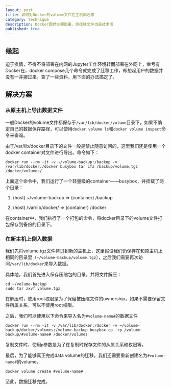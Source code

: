```yaml
---
layout: post
title: 如何对Docker的volume文件在主机间迁移
category: technique
description: Docker固然方便部署，但迁移文件也是技术活
published: true
---
```


## 缘起
迫于疫情，不得不将部署在内网的Jupyter工作环境转而部署在外网上，幸亏有Docker在，docker compose几个命令就完成了迁移工作，却想起用户的数据并没有一并挪过来。查了一些资料，用下面的办法搞定了。

## 解决方案

### 从原主机上导出数据文件

一般Docker的volume文件都保存于`/var/lib/docker/volume`目录下，如果不确定自己的数据保存路径，可以使用`docker volume ls`和`docker volume inspect`命令来查询。

由于/var/lib/docker目录下的文件一般是禁止随意访问的，这里我们还是使用一个docker container对文件进行导出。命令如下：

    docker run --rm -it -v ~/volume-backup:/backup -v /var/lib/docker:/docker busybox tar cfz /backup/volume.tgz /docker/volumes/

上面这个命令中，我们运行了一个轻量级的container——busybox，并挂载了两个目录：

1. (host) ~/volume-backup  =>  (container) /backup

2. (host) /var/lib/docker/ =>  (container) /docker

在container中，我们执行了一个打包的命令，将docker目录下的volume文件打包保存到备份的目录下。

### 在新主机上倒入数据

我们先将volume.tgz文件拷贝到新的主机上，这里假设我们仍保存在和原主机上相同的目录里（`~/volume-backup/volume.tgz`），之后我们需要再次访问`/var/lib/docker`来导入数据。

具体地，我们首先进入保存压缩包的目录，并将文件解压：

    cd ~/volume-backup
    sudo tar zxvf volume.tgz

在解压时，使用root权限是为了保留被压缩文件的ownership，如果不需要保留文件所属关系，可以不使用root权限。

之后，我们可以使用以下命令来导入名为`#volume-name#`的数据文件

    docker run --rm -it -v /var/lib/docker:/docker -v ~/volume-backup/docker/volumes:/volume-backup busybox cp -rp /volume-backup/#volume-name# /docker/volumes

复制文件时，使用`p`参数是为了在复制时保存文件的从属关系和权限等。

最后，为了能够真正完成data volume的迁移，我们还需要重新创建名为`#volume-name#`的volume，

    docker volume create #volume-name#

至此，数据迁移完成。

